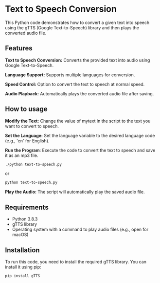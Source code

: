 # Text to Speech Conversion

This Python code demonstrates how to convert a given text into speech using the gTTS (Google Text-to-Speech) library and then plays the converted audio file. 

## Features

**Text to Speech Conversion:** Converts the provided text into audio using Google Text-to-Speech.

**Language Support:** Supports multiple languages for conversion.

**Speed Control:** Option to convert the text to speech at normal speed.

**Audio Playback:** Automatically plays the converted audio file after saving.



## How to usage

**Modify the Text:** Change the value of mytext in the script to the text you want to convert to speech.

**Set the Language:** Set the language variable to the desired language code (e.g., 'en' for English).    

 **Run the Program**: Execute the code to convert the text to speech and save it as an mp3 file.
```bash
./python text-to-speech.py
```
or

```bash
python text-to-speech.py
```

**Play the Audio:** The script will automatically play the saved audio file.


## Requirements

 * Python 3.8.3
 * gTTS library
 * Operating system with a command to play audio files (e.g., open for macOS)

## Installation

To run this code, you need to install the required gTTS library. You can install it using pip:
```bash
pip install gTTS
```

